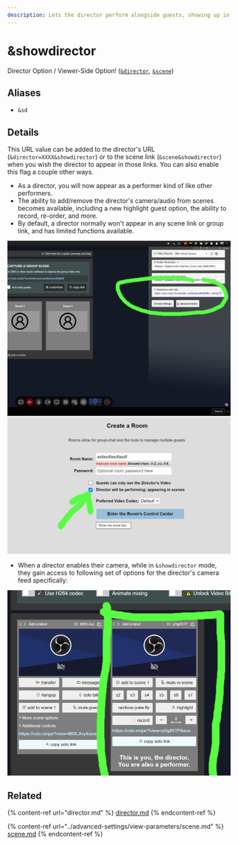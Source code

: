 ```yaml
---
description: Lets the director perform alongside guests, showing up in scene-view links
---
```


# \&showdirector

Director Option / Viewer-Side Option! ([`&director`](director.md), [`&scene`](../advanced-settings/view-parameters/scene.md))

## Aliases

* `&sd`

## Details

This URL value can be added to the director's URL (`&director=XXXX&showdirector`) or to the scene link (`&scene&showdirector`) when you wish the director to appear in those links. You can also enable this flag a couple other ways.

* As a director, you will now appear as a performer kind of like other performers.
* The ability to add/remove the director's camera/audio from scenes becomes available, including a new highlight guest option, the ability to record, re-order, and more.
* By default, a director normally won't appear in any scene link or group link, and has limited functions available.

![](<../.gitbook/assets/image (109) (1) (1).png>)![](<../.gitbook/assets/image (93) (1) (1) (1).png>)

* When a director enables their camera, while in `&showdirector` mode, they gain access to following set of options for the director's camera feed specifically:

![](<../.gitbook/assets/image (116) (1) (1) (1).png>)

## Related

{% content-ref url="director.md" %}
[director.md](director.md)
{% endcontent-ref %}

{% content-ref url="../advanced-settings/view-parameters/scene.md" %}
[scene.md](../advanced-settings/view-parameters/scene.md)
{% endcontent-ref %}

